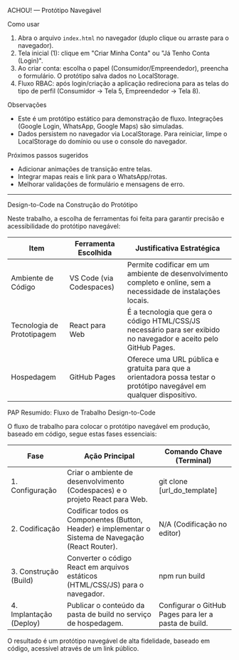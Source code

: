 ACHOU! — Protótipo Navegável

Como usar

1. Abra o arquivo `index.html` no navegador (duplo clique ou arraste para o navegador).
2. Tela inicial (1): clique em "Criar Minha Conta" ou "Já Tenho Conta (Login)".
3. Ao criar conta: escolha o papel (Consumidor/Empreendedor), preencha o formulário. O protótipo salva dados no LocalStorage.
4. Fluxo RBAC: após login/criação a aplicação redireciona para as telas do tipo de perfil (Consumidor -> Tela 5, Empreendedor -> Tela 8).

Observações

- Este é um protótipo estático para demonstração de fluxo. Integrações (Google Login, WhatsApp, Google Maps) são simuladas.
- Dados persistem no navegador via LocalStorage. Para reiniciar, limpe o LocalStorage do domínio ou use o console do navegador.

Próximos passos sugeridos

- Adicionar animações de transição entre telas.
- Integrar mapas reais e link para o WhatsApp/rotas.
- Melhorar validações de formulário e mensagens de erro.

---

Design-to-Code na Construção do Protótipo

Neste trabalho, a escolha de ferramentas foi feita para garantir precisão e acessibilidade do protótipo navegável:

| Item | Ferramenta Escolhida | Justificativa Estratégica |
|---|---|---|
| Ambiente de Código | VS Code (via Codespaces) | Permite codificar em um ambiente de desenvolvimento completo e online, sem a necessidade de instalações locais. |
| Tecnologia de Prototipagem | React para Web | É a tecnologia que gera o código HTML/CSS/JS necessário para ser exibido no navegador e aceito pelo GitHub Pages. |
| Hospedagem | GitHub Pages | Oferece uma URL pública e gratuita para que a orientadora possa testar o protótipo navegável em qualquer dispositivo. |


PAP Resumido: Fluxo de Trabalho Design-to-Code

O fluxo de trabalho para colocar o protótipo navegável em produção, baseado em código, segue estas fases essenciais:

| Fase | Ação Principal | Comando Chave (Terminal) |
|---|---|---|
| 1. Configuração | Criar o ambiente de desenvolvimento (Codespaces) e o projeto React para Web. | git clone [url_do_template] |
| 2. Codificação | Codificar todos os Componentes (Button, Header) e implementar o Sistema de Navegação (React Router). | N/A (Codificação no editor) |
| 3. Construção (Build) | Converter o código React em arquivos estáticos (HTML/CSS/JS) para o navegador. | npm run build |
| 4. Implantação (Deploy) | Publicar o conteúdo da pasta de build no serviço de hospedagem. | Configurar o GitHub Pages para ler a pasta de build. |


O resultado é um protótipo navegável de alta fidelidade, baseado em código, acessível através de um link público.
